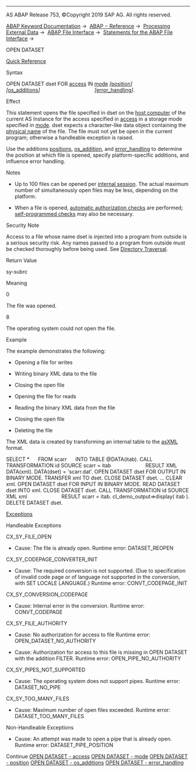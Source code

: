   

* * *

AS ABAP Release 753, ©Copyright 2019 SAP AG. All rights reserved.

[ABAP Keyword Documentation](https://help.sap.com/doc/abapdocu_753_index_htm/7.53/en-US/abenabap.htm) →  [ABAP − Reference](https://help.sap.com/doc/abapdocu_753_index_htm/7.53/en-US/abenabap_reference.htm) →  [Processing External Data](https://help.sap.com/doc/abapdocu_753_index_htm/7.53/en-US/abenabap_language_external_data.htm) →  [ABAP File Interface](https://help.sap.com/doc/abapdocu_753_index_htm/7.53/en-US/abenabap_language_files.htm) →  [Statements for the ABAP File Interface](https://help.sap.com/doc/abapdocu_753_index_htm/7.53/en-US/abenfile_interface_statements.htm) → 

OPEN DATASET

[Quick Reference](https://help.sap.com/doc/abapdocu_753_index_htm/7.53/en-US/abapopen_dataset_shortref.htm)

Syntax

OPEN DATASET dset FOR [access](https://help.sap.com/doc/abapdocu_753_index_htm/7.53/en-US/abapopen_dataset_access.htm) IN [mode](https://help.sap.com/doc/abapdocu_753_index_htm/7.53/en-US/abapopen_dataset_mode.htm) *\[*[position](https://help.sap.com/doc/abapdocu_753_index_htm/7.53/en-US/abapopen_dataset_position.htm)*\]*
                                     *\[*[os\_additions](https://help.sap.com/doc/abapdocu_753_index_htm/7.53/en-US/abapopen_dataset_os_addition.htm)*\]*
                                     *\[*[error\_handling](https://help.sap.com/doc/abapdocu_753_index_htm/7.53/en-US/abapopen_dataset_error_handling.htm)*\]*.

Effect

This statement opens the file specified in dset on the [host computer](https://help.sap.com/doc/abapdocu_753_index_htm/7.53/en-US/abenhost_computer_glosry.htm "Glossary Entry") of the current AS Instance for the access specified in [access](https://help.sap.com/doc/abapdocu_753_index_htm/7.53/en-US/abapopen_dataset_access.htm) in a storage mode specified in [mode](https://help.sap.com/doc/abapdocu_753_index_htm/7.53/en-US/abapopen_dataset_mode.htm). dset expects a character-like data object containing the [physical name](https://help.sap.com/doc/abapdocu_753_index_htm/7.53/en-US/abenphysical_filename_glosry.htm "Glossary Entry") of the file. The file must not yet be open in the current program; otherwise a handleable exception is raised.

Use the additions [positions](https://help.sap.com/doc/abapdocu_753_index_htm/7.53/en-US/abapopen_dataset_position.htm), [os\_addition](https://help.sap.com/doc/abapdocu_753_index_htm/7.53/en-US/abapopen_dataset_os_addition.htm), and [error\_handling](https://help.sap.com/doc/abapdocu_753_index_htm/7.53/en-US/abapopen_dataset_error_handling.htm) to determine the position at which file is opened, specify platform-specific additions, and influence error handling.

Notes

-   Up to 100 files can be opened per [internal session](https://help.sap.com/doc/abapdocu_753_index_htm/7.53/en-US/abeninternal_session_glosry.htm "Glossary Entry"). The actual maximum number of simultaneously open files may be less, depending on the platform.
    
-   When a file is opened, [automatic authorization checks](https://help.sap.com/doc/abapdocu_753_index_htm/7.53/en-US/abenfile_interface_authority.htm) are performed; [self-programmed checks](https://help.sap.com/doc/abapdocu_753_index_htm/7.53/en-US/abendataset_auth_self.htm) may also be necessary.
    

Security Note

Access to a file whose name dset is injected into a program from outside is a serious security risk. Any names passed to a program from outside must be checked thoroughly before being used. See [Directory Traversal](https://help.sap.com/doc/abapdocu_753_index_htm/7.53/en-US/abendyn_file_scrty.htm).

Return Value

sy-subrc

Meaning

0

The file was opened.

8

The operating system could not open the file.

Example

The example demonstrates the following:

-   Opening a file for writes

-   Writing binary XML data to the file

-   Closing the open file

-   Opening the file for reads

-   Reading the binary XML data from the file

-   Closing the open file

-   Deleting the file

The XML data is created by transforming an internal table to the [asXML](https://help.sap.com/doc/abapdocu_753_index_htm/7.53/en-US/abenasxml_glosry.htm "Glossary Entry") format.

SELECT \*
     FROM scarr
     INTO TABLE @DATA(itab).
CALL TRANSFORMATION id SOURCE scarr = itab
                       RESULT XML DATA(xml).
DATA(dset) = 'scarr.dat'.
OPEN DATASET dset FOR OUTPUT IN BINARY MODE.
TRANSFER xml TO dset.
CLOSE DATASET dset.
...
CLEAR xml.
OPEN DATASET dset FOR INPUT IN BINARY MODE.
READ DATASET dset INTO xml.
CLOSE DATASET dset.
CALL TRANSFORMATION id SOURCE XML xml
                       RESULT scarr = itab.
cl\_demo\_output=>display( itab ).
DELETE DATASET dset.

[Exceptions](https://help.sap.com/doc/abapdocu_753_index_htm/7.53/en-US/abenabap_language_exceptions.htm)

Handleable Exceptions

CX\_SY\_FILE\_OPEN

-   Cause: The file is already open.
    Runtime error: DATASET\_REOPEN
    

CX\_SY\_CODEPAGE\_CONVERTER\_INIT

-   Cause: The required conversion is not supported. (Due to specification of invalid code page or of language not supported in the conversion, with SET LOCALE LANGUAGE.)
    Runtime error: CONVT\_CODEPAGE\_INIT
    

CX\_SY\_CONVERSION\_CODEPAGE

-   Cause: Internal error in the conversion.
    Runtime error: CONVT\_CODEPAGE
    

CX\_SY\_FILE\_AUTHORITY

-   Cause: No authorization for access to file
    Runtime error: OPEN\_DATASET\_NO\_AUTHORITY
    
-   Cause: Authorization for access to this file is missing in OPEN DATASET with the addition FILTER.
    Runtime error: OPEN\_PIPE\_NO\_AUTHORITY
    

CX\_SY\_PIPES\_NOT\_SUPPORTED

-   Cause: The operating system does not support pipes.
    Runtime error: DATASET\_NO\_PIPE
    

CX\_SY\_TOO\_MANY\_FILES

-   Cause: Maximum number of open files exceeded.
    Runtime error: DATASET\_TOO\_MANY\_FILES
    

Non-Handleable Exceptions

-   Cause: An attempt was made to open a pipe that is already open.
    Runtime error: DATASET\_PIPE\_POSITION
    

Continue
[OPEN DATASET - access](https://help.sap.com/doc/abapdocu_753_index_htm/7.53/en-US/abapopen_dataset_access.htm)
[OPEN DATASET - mode](https://help.sap.com/doc/abapdocu_753_index_htm/7.53/en-US/abapopen_dataset_mode.htm)
[OPEN DATASET - position](https://help.sap.com/doc/abapdocu_753_index_htm/7.53/en-US/abapopen_dataset_position.htm)
[OPEN DATASET - os\_additions](https://help.sap.com/doc/abapdocu_753_index_htm/7.53/en-US/abapopen_dataset_os_addition.htm)
[OPEN DATASET - error\_handling](https://help.sap.com/doc/abapdocu_753_index_htm/7.53/en-US/abapopen_dataset_error_handling.htm)